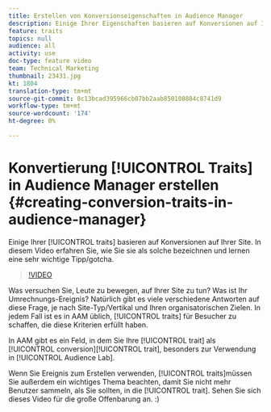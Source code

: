 ```yaml
---
title: Erstellen von Konversionseigenschaften in Audience Manager
description: Einige Ihrer Eigenschaften basieren auf Konversionen auf Ihrer Site. In diesem Video erfahren Sie, wie Sie sie als solche bezeichnen und lernen eine sehr wichtige Tipp/gotcha.
feature: traits
topics: null
audience: all
activity: use
doc-type: feature video
team: Technical Marketing
thumbnail: 23431.jpg
kt: 1804
translation-type: tm+mt
source-git-commit: 8c13bcad395966cb07bb2aab850108884c8741d9
workflow-type: tm+mt
source-wordcount: '174'
ht-degree: 0%

---
```



# Konvertierung [!UICONTROL Traits] in Audience Manager erstellen {#creating-conversion-traits-in-audience-manager}

Einige Ihrer [!UICONTROL traits] basieren auf Konversionen auf Ihrer Site. In diesem Video erfahren Sie, wie Sie sie als solche bezeichnen und lernen eine sehr wichtige Tipp/gotcha.

>[!VIDEO](https://video.tv.adobe.com/v/23431/?quality=12)

Was versuchen Sie, Leute zu bewegen, auf Ihrer Site zu tun? Was ist Ihr Umrechnungs-Ereignis? Natürlich gibt es viele verschiedene Antworten auf diese Frage, je nach Site-Typ/Vertikal und Ihren organisatorischen Zielen. In jedem Fall ist es in AAM üblich, [!UICONTROL traits] für Besucher zu schaffen, die diese Kriterien erfüllt haben.

In AAM gibt es ein Feld, in dem Sie Ihre [!UICONTROL trait] als [!UICONTROL conversion][!UICONTROL trait], besonders zur Verwendung in [!UICONTROL Audience Lab].

Wenn Sie Ereignis zum Erstellen verwenden, [!UICONTROL traits]müssen Sie außerdem ein wichtiges Thema beachten, damit Sie nicht mehr Benutzer sammeln, als Sie sollten, in die [!UICONTROL trait]. Sehen Sie sich dieses Video für die große Offenbarung an. :)
